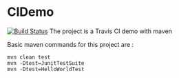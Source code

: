 # CIDemo
[![Build Status](https://travis-ci.org/ramAdam/CIDemo.svg?branch=master)](https://travis-ci.org/ramAdam/CIDemo)
The project is a Travis CI demo with maven

Basic maven commands for this project are :

```
mvn clean test
mvn -Dtest=JunitTestSuite
mvn -Dtest=HelloWorldTest
```
